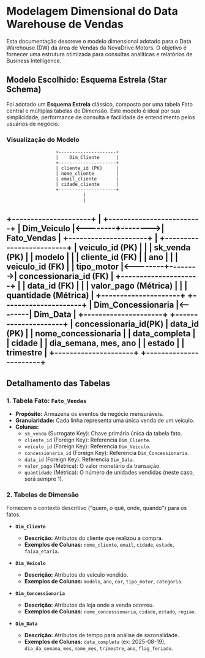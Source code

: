 # Modelagem Dimensional do Data Warehouse de Vendas

Esta documentação descreve o modelo dimensional adotado para o Data Warehouse (DW) da área de Vendas da NovaDrive Motors. O objetivo é fornecer uma estrutura otimizada para consultas analíticas e relatórios de Business Intelligence.

## Modelo Escolhido: Esquema Estrela (Star Schema)

Foi adotado um **Esquema Estrela** clássico, composto por uma tabela Fato central e múltiplas tabelas de Dimensão. Este modelo é ideal por sua simplicidade, performance de consulta e facilidade de entendimento pelos usuários de negócio.

### Visualização do Modelo

                      +---------------------+
                      |    Dim_Cliente      |
                      +---------------------+
                      | cliente_id (PK)     |
                      | nome_cliente        |
                      | email_cliente       |
                      | cidade_cliente      |
                      +---------------------+
                                |
                                |
+---------------------+         |         +-------------------------+
|    Dim_Veiculo      |<--------+-------->|      Fato_Vendas        |
+---------------------+         |         +-------------------------+
| veiculo_id (PK)     |         |         | sk_venda (PK)           |
| modelo              |         |         | cliente_id (FK)         |
| ano                 |         |         | veiculo_id (FK)         |
| tipo_motor          |<--------+-------->| concessionaria_id (FK)  |
+---------------------+         |         | data_id (FK)            |
|         | valor_pago (Métrica)    |
|         | quantidade (Métrica)    |
+---------------------+         +---------------------+
| Dim_Concessionaria  |<--------|      Dim_Data         |
+---------------------+         +---------------------+
| concessionaria_id(PK)         | data_id (PK)          |
| nome_concessionaria |         | data_completa         |
| cidade              |         | dia_semana, mes, ano  |
| estado              |         | trimestre             |
+---------------------+         +-----------------------+
---

## Detalhamento das Tabelas

### 1. Tabela Fato: `Fato_Vendas`
*   **Propósito:** Armazena os eventos de negócio mensuráveis.
*   **Granularidade:** Cada linha representa uma única venda de um veículo.
*   **Colunas:**
    *   `sk_venda` (Surrogate Key): Chave primária única da tabela fato.
    *   `cliente_id` (Foreign Key): Referencia `Dim_Cliente`.
    *   `veiculo_id` (Foreign Key): Referencia `Dim_Veiculo`.
    *   `concessionaria_id` (Foreign Key): Referencia `Dim_Concessionaria`.
    *   `data_id` (Foreign Key): Referencia `Dim_Data`.
    *   `valor_pago` (Métrica): O valor monetário da transação.
    *   `quantidade` (Métrica): O número de unidades vendidas (neste caso, será sempre 1).

### 2. Tabelas de Dimensão
Fornecem o contexto descritivo ("quem, o quê, onde, quando") para os fatos.

*   **`Dim_Cliente`**
    *   **Descrição:** Atributos do cliente que realizou a compra.
    *   **Exemplos de Colunas:** `nome_cliente`, `email`, `cidade`, `estado`, `faixa_etaria`.

*   **`Dim_Veiculo`**
    *   **Descrição:** Atributos do veículo vendido.
    *   **Exemplos de Colunas:** `modelo`, `ano`, `cor`, `tipo_motor`, `categoria`.

*   **`Dim_Concessionaria`**
    *   **Descrição:** Atributos da loja onde a venda ocorreu.
    *   **Exemplos de Colunas:** `nome_concessionaria`, `cidade`, `estado`, `regiao`.

*   **`Dim_Data`**
    *   **Descrição:** Atributos de tempo para análise de sazonalidade.
    *   **Exemplos de Colunas:** `data_completa` (ex: 2025-08-19), `dia_da_semana`, `mes`, `nome_mes`, `trimestre`, `ano`, `flag_feriado`.
